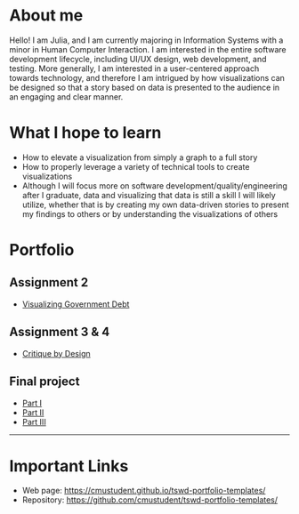 # About me
Hello! I am Julia, and I am currently majoring in Information Systems with a minor in Human Computer Interaction. I am interested in the entire software development lifecycle, including UI/UX design, web development, and testing. More generally, I am interested in a user-centered approach towards technology, and therefore I am intrigued by how visualizations can be designed so that a story based on data is presented to the audience in an engaging and clear manner.

# What I hope to learn
- How to elevate a visualization from simply a graph to a full story
- How to properly leverage a variety of technical tools to create visualizations
- Although I will focus more on software development/quality/engineering after I graduate, data and visualizing that data is still a skill I will likely utilize, whether that is by creating my own data-driven stories to present my findings to others or by understanding the visualizations of others

# Portfolio

## Assignment 2
- [Visualizing Government Debt](visualizing-government-debt)

## Assignment 3 & 4
- [Critique by Design](critique-by-design)  

## Final project
- [Part I](final-project-part-one)
- [Part II](final-project-part-two)
- [Part III](final-project-part-three)

---

# Important Links
- Web page: <https://cmustudent.github.io/tswd-portfolio-templates/>
- Repository: <https://github.com/cmustudent/tswd-portfolio-templates/>